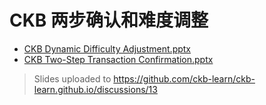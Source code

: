 # CKB 两步确认和难度调整

- [CKB Dynamic Difficulty Adjustment.pptx](https://github.com/ckb-learn/ckb-learn.github.io/files/9617630/CKB.Dynamic.Difficulty.Adjustment.pptx)
- [CKB Two-Step Transaction Confirmation.pptx](https://github.com/ckb-learn/ckb-learn.github.io/files/9617631/CKB.Two-Step.Transaction.Confirmation.pptx)

> Slides uploaded to <https://github.com/ckb-learn/ckb-learn.github.io/discussions/13>
